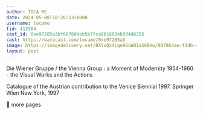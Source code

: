 ```yaml
---
author: TOCA ME
date: 2024-05-08T18:26:13+0000
username: tocame
fid: 412564
cast_id: 0xe97285a3bf68760deb5b7fca0b1682eb394d6255
cast: https://warpcast.com/tocame/0xe97285a3
image: https://imagedelivery.net/BXluQx4ige9GuW0Ia56BHw/987864ae-f14b-40a9-cd28-488336caf000/original
layout: post
---
```

Die Wiener Gruppe / the Vienna Group : a Moment of Modernity 1954-1960 - the Visual Works and the Actions  
  
Catalogue of the Austrian contribution to the Venice Biennial 1997. Springer Wien New York, 1997  
  
🔽 more pages  

<img src='https://imagedelivery.net/BXluQx4ige9GuW0Ia56BHw/987864ae-f14b-40a9-cd28-488336caf000/original' alt='' referrerpolicy='no-referrer'/>